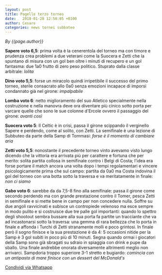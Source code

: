 ```yaml
---
layout: post
title: Pagelle terzo torneo
date:   2018-01-28 12:50:05 +0100
author: Cesare
categories: news tornei subbateo
---
```


*By {{page.author}}*

**Sapere voto 6,5**: prima volta è la cenerentola del torneo ma con timore e prudenza crea problemi a due veterani come la Suocera e Zetti che la spuntano di misura con un gol ben oltre i minuti di recupero e un gol fantasma: due 1a0 frutto di zero peso politico. Stuprato dalla classe arbitrale: *lolita*

**Dino voto 5,5**: forse un miracolo quindi irripetibile il successo del primo torneo, sterile consacrato allo 0a0 senza emozioni incapace di imporsi condannato già nel girone: *impalpabile*

**Lomba voto 6**: netto miglioramento del suo Atletico specialmente nella costruzione e nella manovra deve ora diventare più cinico sotto porta per varcare quelle che sono le sue colonne d'Ercole ovvero il passaggio del girone: *avanti così*

**Suocera voto 5**: Il Celtic è in crisi, passa il girone scippando il verginello Sapere e perdendo, come al solito, con Zetti. La semifinale è una lezione di Subbuteo da parte della Samp di Tommasi: *forse è il momento di cambiare aria*

**Zetti voto 5,5**: nonostante il precedente torneo vinto avevamo visto lungo dicendo che la vittoria era arrivata più per carattere e fortuna che per merito: solita partita collosa in semifinale contro i Belgi di Costa; l'idea era forse portare il match ancora una volta dopo i tempi regolamentari e vincere psicologicamente prima che sul campo: partita da 0a0 ma Costa indovina il gol del torneo con una botta sotto la traversa e va meritatamente in finale: *non ci siamo*

**Gabo voto 6**: sarebbe da da 7,5-8 fino alla semifinale: passa il girone come secondo perdendo ma con grande prestazione contro il Tomer, pesca Zetti in semifinale e si mette bene in campo per non concedere nulla. Soffre su due angoli ravvicinati e subisce un contropiede velenoso ma esce sempre in modo pulito e si costruisce due tre palle gol importanti: quando lo spettro degli shootout sembra bussare alla sua porta fa partite un tracciante che va ad incastonarsi sotto la traversa: una gemma di rara bellezza che lo porta in finale e affonda i Turchi di Zetti stranamente molli e poco grintosi.
In finale però il sogno finisce e la sua prestazione è da 4: 5 occasioni nitide per la Samp è 3 gol subiti in poco più di 10 minuti. Segna quando ormai i giocatori della Samp sono già sbragati su sdraio in spiaggia con drink e pupe da sballo. Una finale andrebbe onorata diversamente altrimenti meglio non arrivarci. Sampdoria troppo superiore 3-1 stretto e bugiardo: *comincia con un antipasto di mare finisce con un dessert del McDonald's*

<a href="whatsapp://send?text={{page.title}}" data-action="share/whatsapp/share">Condividi via Whatsapp</a>
